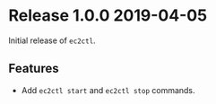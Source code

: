 # Release 1.0.0 2019-04-05

Initial release of `ec2ctl`.

## Features

- Add `ec2ctl start` and `ec2ctl stop` commands.
